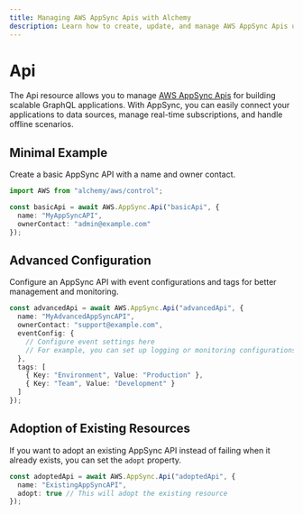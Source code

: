 ```yaml
---
title: Managing AWS AppSync Apis with Alchemy
description: Learn how to create, update, and manage AWS AppSync Apis using Alchemy Cloud Control.
---
```


# Api

The Api resource allows you to manage [AWS AppSync Apis](https://docs.aws.amazon.com/appsync/latest/userguide/) for building scalable GraphQL applications. With AppSync, you can easily connect your applications to data sources, manage real-time subscriptions, and handle offline scenarios.

## Minimal Example

Create a basic AppSync API with a name and owner contact.

```ts
import AWS from "alchemy/aws/control";

const basicApi = await AWS.AppSync.Api("basicApi", {
  name: "MyAppSyncAPI",
  ownerContact: "admin@example.com"
});
```

## Advanced Configuration

Configure an AppSync API with event configurations and tags for better management and monitoring.

```ts
const advancedApi = await AWS.AppSync.Api("advancedApi", {
  name: "MyAdvancedAppSyncAPI",
  ownerContact: "support@example.com",
  eventConfig: {
    // Configure event settings here
    // For example, you can set up logging or monitoring configurations
  },
  tags: [
    { Key: "Environment", Value: "Production" },
    { Key: "Team", Value: "Development" }
  ]
});
```

## Adoption of Existing Resources

If you want to adopt an existing AppSync API instead of failing when it already exists, you can set the `adopt` property.

```ts
const adoptedApi = await AWS.AppSync.Api("adoptedApi", {
  name: "ExistingAppSyncAPI",
  adopt: true // This will adopt the existing resource
});
```